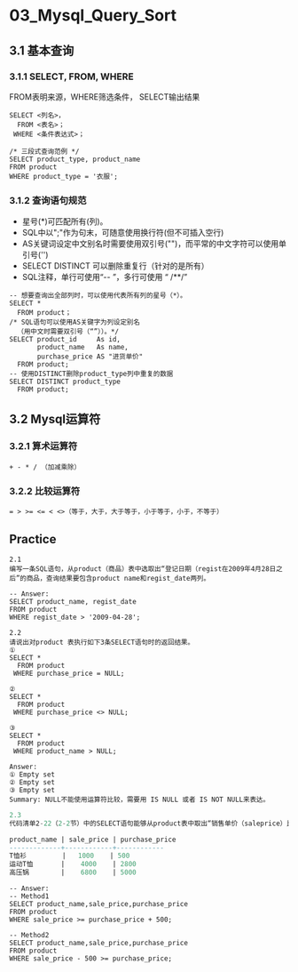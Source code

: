 # 03_Mysql_Query_Sort

## 3.1 基本查询

### 3.1.1 SELECT, FROM, WHERE

FROM表明来源，WHERE筛选条件， SELECT输出结果

```mysql
SELECT <列名>，
  FROM <表名>；
 WHERE <条件表达式>；

/* 三段式查询范例 */
SELECT product_type, product_name
FROM product
WHERE product_type = '衣服';
```

### 3.1.2 查询语句规范
- 星号(*)可匹配所有(列)。
- SQL中以";"作为句末，可随意使用换行符(但不可插入空行)
- AS关键词设定中文别名时需要使用双引号("")，而平常的中文字符可以使用单引号('')
- SELECT DISTINCT 可以删除重复行（针对的是所有）
- SQL注释，单行可使用“-- ”，多行可使用 “ /**/”

```mysql
-- 想要查询出全部列时，可以使用代表所有列的星号（*）。
SELECT *
  FROM product；
/* SQL语句可以使用AS关键字为列设定别名
  （用中文时需要双引号（“”））。*/
SELECT product_id     As id,
       product_name   As name,
       purchase_price AS "进货单价"
  FROM product;
-- 使用DISTINCT删除product_type列中重复的数据
SELECT DISTINCT product_type
  FROM product;
```

## 3.2 Mysql运算符

### 3.2.1 算术运算符

```
+ - * / （加减乘除）
```

### 3.2.2 比较运算符

```
= > >= <= < <>（等于，大于，大于等于，小于等于，小于，不等于）
```









## Practice

```
2.1
编写一条SQL语句，从product（商品）表中选取出“登记日期（regist在2009年4月28日之后”的商品，查询结果要包含product name和regist_date两列。
```

```mysql
-- Answer:
SELECT product_name, regist_date
FROM product
WHERE regist_date > '2009-04-28';
```



```
2.2
请说出对product 表执行如下3条SELECT语句时的返回结果。
①
SELECT *
  FROM product
 WHERE purchase_price = NULL;

②
SELECT *
  FROM product
 WHERE purchase_price <> NULL;
 
③
SELECT *
  FROM product
 WHERE product_name > NULL;
```

```
Answer:
① Empty set
② Empty set
③ Empty set
Summary: NULL不能使用运算符比较，需要用 IS NULL 或者 IS NOT NULL来表达。
```



```sql
2.3
代码清单2-22（2-2节）中的SELECT语句能够从product表中取出“销售单价（saleprice）比进货单价（purchase price）高出500日元以上”的商品。请写出两条可以得到相同结果的SELECT语句。执行结果如下所示。

product_name | sale_price | purchase_price 
-------------+------------+------------
T恤衫         |   1000    | 500
运动T恤       |    4000    | 2800
高压锅        |    6800    | 5000
```

```mysql
-- Answer:
-- Method1
SELECT product_name,sale_price,purchase_price 
FROM product  
WHERE sale_price >= purchase_price + 500;

-- Method2
SELECT product_name,sale_price,purchase_price 
FROM product  
WHERE sale_price - 500 >= purchase_price;
```

